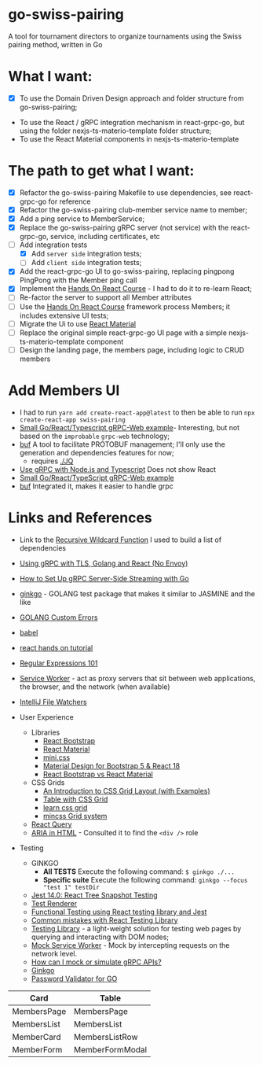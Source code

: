 # go-swiss-pairing
A tool for tournament directors to organize tournaments using the Swiss pairing method, written in Go

# What I want:
- [x] To use the Domain Driven Design approach and folder structure from go-swiss-pairing;
- To use the React / gRPC integration mechanism in react-grpc-go, but using the folder nexjs-ts-materio-template folder structure;
- To use the React Material components in nexjs-ts-materio-template

# The path to get what I want:
* [x] Refactor the go-swiss-pairing Makefile to use dependencies, see react-grpc-go for reference
* [x] Refactor the go-swiss-pairing club-member service name to member;
* [x] Add a ping service to MemberService;
* [x] Replace the go-swiss-pairing gRPC server (not service) with the react-grpc-go, service, including certificates, etc
* [ ] Add integration tests
    * [x] Add `server side` integration tests;
    * [ ] Add `client side` integration tests;
* [x] Add the react-grpc-go UI to go-swiss-pairing, replacing pingpong PingPong with the Member ping call
* [x] Implement the [Hands On React Course](https://handsonreact.com/docs/) - I had to do it to re-learn React;
* [ ] Re-factor the server to support all Member attributes
* [ ] Use the [Hands On React Course](https://handsonreact.com/docs/) framework process Members; it includes extensive UI tests;
* [ ] Migrate the Ui to use [React Material](https://mui.com/material-ui)
* [ ] Replace the original simple react-grpc-go UI page with a simple nexjs-ts-materio-template component
* [ ] Design the landing page, the members page, including logic to CRUD members

# Add Members UI
* I had to run `yarn add create-react-app@latest` to then be able to run  `npx create-react-app swiss-pairing`
* [Small Go/React/Typescript gRPC-Web example](https://github.com/johanbrandhorst/grpc-web-go-react-example)- Interesting, but not based on the `improbable` `grpc-web` technology;
* [buf](https://docs.buf.build/introduction) A tool to facilitate PROTOBUF management; I'll only use the generation and dependencies features for now;
  * requires [./JQ](https://stedolan.github.io/jq/) 
* [Use gRPC with Node.js and Typescript](https://dev.to/devaddict/use-grpc-with-node-js-and-typescript-3c58) Does not show React
* [Small Go/React/TypeScript gRPC-Web example](https://github.com/johanbrandhorst/grpc-web-go-react-example)
* [buf](https://docs.buf.build/introduction) Integrated it, makes it easier to handle grpc

# Links and References
* Link to the [Recursive Wildcard Function](https://blog.jgc.org/2011/07/gnu-make-recursive-wildcard-function.html) I used to build a list of dependencies
* [Using gRPC with TLS, Golang and React (No Envoy)](https://itnext.io/using-grpc-with-tls-golang-and-react-no-envoy-92e898bf8463)
* [How to Set Up gRPC Server-Side Streaming with Go](https://www.freecodecamp.org/news/grpc-server-side-streaming-with-go/)
* [ginkgo](https://onsi.github.io/ginkgo/) - GOLANG test package that makes it similar to JASMINE and the like
* [GOLANG Custom Errors](https://golangbot.com/custom-errors/)
* [babel](https://babeljs.io/docs/en/)

* [react hands on tutorial](https://handsonreact.com/docs/props#!)
* [Regular Expressions 101](https://regex101.com)
* [Service Worker](https://developer.mozilla.org/en-US/docs/Web/API/Service_Worker_API) -  act as proxy servers that sit between web applications, the browser, and the network (when available)
* [IntelliJ File Watchers](https://www.jetbrains.com/help/idea/using-file-watchers.html)
* User Experience
  * Libraries
    * [React Bootstrap](https://react-bootstrap.github.io)
    * [React Material](https://mui.com/material-ui)
    * [mini.css](https://minicss.us/docs.htm)
    * [Material Design for Bootstrap 5 & React 18](https://mdbootstrap.com/docs/react/#demo)
    * [React Bootstrap vs React Material](https://www.upgrad.com/blog/bootstrap-vs-material/)
  * CSS Grids
    * [An Introduction to CSS Grid Layout (with Examples)](https://www.freecodecamp.org/news/intro-to-css-grid-layout/) 
    * [Table with CSS Grid](https://stackoverflow.com/questions/68141663/table-with-css-grid)
    * [learn css grid](https://learncssgrid.com/)
    * [mincss Grid system](https://minicss.us/docs.htm#grid)
  * [React Query](https://tanstack.com/query/v4)  
  * [ARIA in HTML](https://www.w3.org/TR/html-aria/#docconformance) - Consulted it to find the `<div />` role
* Testing
  * GINKGO
    * **All TESTS** Execute the following command: `$ ginkgo ./...` 
    * **Specific suite** Execute the following command: `ginkgo --focus "test 1" testDir`
  * [Jest 14.0: React Tree Snapshot Testing](https://jestjs.io/blog/2016/07/27/jest-14#why-snapshot-testing) 
  * [Test Renderer](https://reactjs.org/docs/test-renderer.html)
  * [Functional Testing using React testing library and Jest](https://vijayt.com/post/functional-testing-using-react-testing-library-and-jest/#:~:text=We%20have%20seen%20the%20getByRole%20function.%20It%20retrieves,the%20element%20is%20not%20rendered%20in%20the%20DOM.)
  * [Common mistakes with React Testing Library](https://kentcdodds.com/blog/common-mistakes-with-react-testing-library)
  * [Testing Library](https://testing-library.com/) - a light-weight solution for testing web pages by querying and interacting with DOM nodes;
  * [Mock Service Worker](https://mswjs.io/) - Mock by intercepting requests on the network level.
  * [How can I mock or simulate gRPC APIs?](https://stackoverflow.com/questions/52919769/how-can-i-mock-or-simulate-grpc-apis)
  * [Ginkgo](https://onsi.github.io/ginkgo/#running-specs)
  * [Password Validator for GO](https://libraries.io/go/github.com%2Fgo-passwd%2Fvalidator)

Card | Table
---|-------
MembersPage | MembersPage
MembersList | MembersList
MemberCard | MembersListRow
MemberForm | MemberFormModal